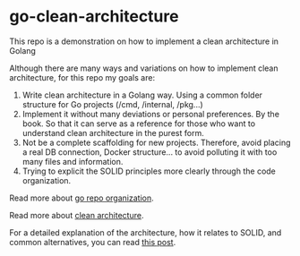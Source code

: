 # go-clean-architecture
This repo is a demonstration on how to implement a clean architecture in Golang

Although there are many ways and variations on how to implement clean architecture, for this repo my goals are:

1. Write clean architecture in a Golang way. Using a common folder structure for Go projects (/cmd, /internal, /pkg...)
2. Implement it without many deviations or personal preferences. By the book. So that it can serve as a reference for those who want to understand clean architecture in the purest form.
3. Not be a complete scaffolding for new projects. Therefore, avoid placing a real DB connection, Docker structure... to avoid polluting it with too many files and information.
4. Trying to explicit the SOLID principles more clearly through the code organization.


Read more about [go repo organization](https://github.com/golang-standards/project-layout/tree/master).

Read more about [clean architecture](https://blog.cleancoder.com/uncle-bob/2012/08/13/the-clean-architecture.html).

For a detailed explanation of the architecture, how it relates to SOLID, and common alternatives, you can read [this post]().
